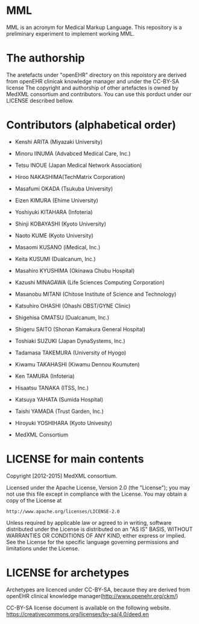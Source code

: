 MML
===

MML is an acronym for Medical Markup Language.
This repository is a preliminary experiment to
implement working MML.

The authorship
===

The aretefacts under "openEHR" directory on this repoistory
are derived from openEHR clinicak knowledge manager and under
the CC-BY-SA license
The copyright and authorship of other artefactes is owned by
MedXML consortium and contributors. You can use this porduct
under our LICENSE described bellow.

Contributors (alphabetical order)
===

* Kenshi ARITA (Miyazaki University)
* Minoru IINUMA (Advabced Medical Care, Inc.)
* Tetsu INOUE (Japan Medical Network Association)
* Hiroo NAKASHIMA(TechMatrix Corporation)
* Masafumi OKADA (Tsukuba University)
* Eizen KIMURA (Ehime University)
* Yoshiyuki KITAHARA (Infoteria)
* Shinji KOBAYASHI (Kyoto University)
* Naoto KUME (Kyoto University)
* Masaomi KUSANO (iMedical, Inc.)
* Keita KUSUMI (Dualcanum, Inc.)
* Masahiro KYUSHIMA (Okinawa Chubu Hospital)
* Kazushi MINAGAWA (Life Sciences Computing Corporation) 
* Masanobu MITANI (Chitose Institute of Science and Technology)
* Katsuhiro OHASHI (Ohashi OBST/GYNE Clinic)
* Shigehisa OMATSU (Dualcanum, Inc.)
* Shigeru SAITO (Shonan Kamakura General Hospital)
* Toshiaki SUZUKI (Japan DynaSystems, Inc.)
* Tadamasa TAKEMURA (University of Hyogo)
* Kiwamu TAKAHASHI (Kiwamu Dennou Koumuten)
* Ken TAMURA (Infoteria)
* Hisaatsu TANAKA (ITSS, Inc.)
* Katsuya YAHATA (Sumida Hospital)
* Taishi YAMADA (Trust Garden, Inc.)
* Hiroyuki YOSHIHARA (Kyoto Univesity)

* MedXML Consortium

LICENSE for main contents
===

Copyright [2012-2015] MedXML consortium.

Licensed under the Apache License, Version 2.0 (the "License");
you may not use this file except in compliance with the License.
You may obtain a copy of the License at

    http://www.apache.org/licenses/LICENSE-2.0

Unless required by applicable law or agreed to in writing, software
distributed under the License is distributed on an "AS IS" BASIS,
WITHOUT WARRANTIES OR CONDITIONS OF ANY KIND, either express or implied.
See the License for the specific language governing permissions and
limitations under the License.


LICENSE for archetypes
===

Archetypes are licenced under CC-BY-SA,
because they are derived from openEHR clinical knowledge
manager(http://www.openehr.org/ckm/)

CC-BY-SA license document is available on the following website.
https://creativecommons.org/licenses/by-sa/4.0/deed.en
